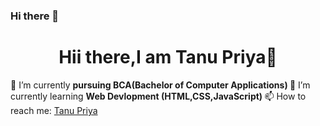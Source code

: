 ### Hi there 👋

<!--
**Tanu-8/Tanu-8** is a ✨ _special_ ✨ repository because its `README.md` (this file) appears on your GitHub profile.

Here are some ideas to get you started:

- 🔭 I’m currently working on ...
- 🌱 I’m currently learning ...
- 👯 I’m looking to collaborate on ...
- 🤔 I’m looking for help with ...
- 💬 Ask me about ...
- 📫 How to reach me: ...
- 😄 Pronouns: ...
- ⚡ Fun fact: ...
-->
<h1 align="center">Hii there,I am Tanu Priya👋</h1>
🔭 I’m currently <strong>pursuing BCA(Bachelor of Computer Applications) </strong>
🌱 I’m currently learning <strong>Web Devlopment (HTML,CSS,JavaScript) </strong>
📫 How to reach me: <a href="www.linkedin.com/in/tanu-priya-243606239" target="_blank">Tanu Priya</a>
